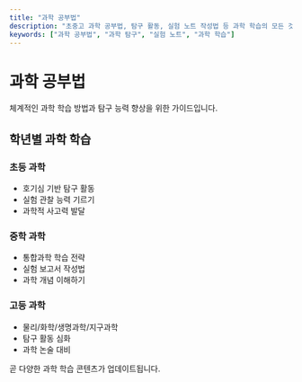 ```yaml
---
title: "과학 공부법"
description: "초중고 과학 공부법, 탐구 활동, 실험 노트 작성법 등 과학 학습의 모든 것"
keywords: ["과학 공부법", "과학 탐구", "실험 노트", "과학 학습"]
---
```


# 과학 공부법

체계적인 과학 학습 방법과 탐구 능력 향상을 위한 가이드입니다.

## 학년별 과학 학습

### 초등 과학
- 호기심 기반 탐구 활동
- 실험 관찰 능력 기르기
- 과학적 사고력 발달

### 중학 과학
- 통합과학 학습 전략
- 실험 보고서 작성법
- 과학 개념 이해하기

### 고등 과학
- 물리/화학/생명과학/지구과학
- 탐구 활동 심화
- 과학 논술 대비

곧 다양한 과학 학습 콘텐츠가 업데이트됩니다.
